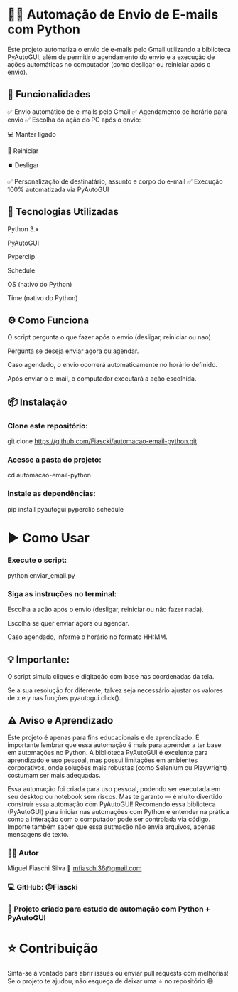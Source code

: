 # 👨‍💻 Automação de Envio de E-mails com Python

Este projeto automatiza o envio de e-mails pelo Gmail utilizando a biblioteca PyAutoGUI, além de permitir o agendamento do envio e a execução de ações automáticas no computador (como desligar ou reiniciar após o envio).


## 🚀 Funcionalidades
✅ Envio automático de e-mails pelo Gmail
✅ Agendamento de horário para envio
✅ Escolha da ação do PC após o envio:

💻 Manter ligado

🔁 Reiniciar

⏹️ Desligar

✅ Personalização de destinatário, assunto e corpo do e-mail
✅ Execução 100% automatizada via PyAutoGUI


## 🧰 Tecnologias Utilizadas

Python 3.x

PyAutoGUI

Pyperclip

Schedule

OS (nativo do Python)

Time (nativo do Python)


## ⚙️ Como Funciona

O script pergunta o que fazer após o envio (desligar, reiniciar ou nao).

Pergunta se deseja enviar agora ou agendar.

Caso agendado, o envio ocorrerá automaticamente no horário definido.

Após enviar o e-mail, o computador executará a ação escolhida.


## 📦 Instalação

### Clone este repositório:

git clone https://github.com/Fiascki/automacao-email-python.git

### Acesse a pasta do projeto:

cd automacao-email-python

### Instale as dependências:

pip install pyautogui pyperclip schedule

# ▶️ Como Usar

### Execute o script:

python enviar_email.py

### Siga as instruções no terminal:

Escolha a ação após o envio (desligar, reiniciar ou não fazer nada).

Escolha se quer enviar agora ou agendar.

Caso agendado, informe o horário no formato HH:MM.


## 💡 Importante:

O script simula cliques e digitação com base nas coordenadas da tela.

Se a sua resolução for diferente, talvez seja necessário ajustar os valores de x e y nas funções pyautogui.click().


## ⚠️ Aviso e Aprendizado

Este projeto é apenas para fins educacionais e de aprendizado.
É importante lembrar que essa automação é mais para aprender a ter base em automações no Python.
A biblioteca PyAutoGUI é excelente para aprendizado e uso pessoal, mas possui limitações em ambientes corporativos, onde soluções mais robustas (como Selenium ou Playwright) costumam ser mais adequadas.

Essa automação foi criada para uso pessoal, podendo ser executada em seu desktop ou notebook sem riscos.
Mas te garanto — é muito divertido construir essa automação com PyAutoGUI!
Recomendo essa biblioteca (PyAutoGUI) para iniciar nas automações com Python e entender na prática como a interação com o computador pode ser controlada via código.
Importe também saber que essa autmação não envia arquivos, apenas mensagens de texto.


### 👨‍💻 Autor
Miguel Fiaschi Silva
📧 mfiaschi36@gmail.com


### 💻 GitHub: @Fiascki


### 📘 Projeto criado para estudo de automação com Python + PyAutoGUI


# ⭐ Contribuição

Sinta-se à vontade para abrir issues ou enviar pull requests com melhorias!
Se o projeto te ajudou, não esqueça de deixar uma ⭐ no repositório 😄
